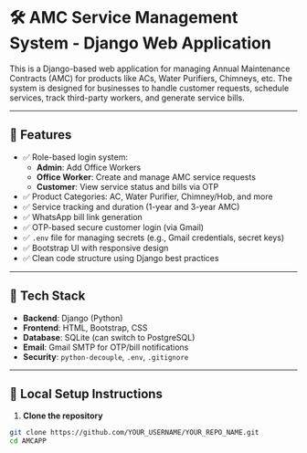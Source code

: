 # 🛠️ AMC Service Management System - Django Web Application

This is a Django-based web application for managing Annual Maintenance Contracts (AMC) for products like ACs, Water Purifiers, Chimneys, etc. The system is designed for businesses to handle customer requests, schedule services, track third-party workers, and generate service bills.

---

## 🚀 Features

- ✅ Role-based login system:
  - **Admin**: Add Office Workers
  - **Office Worker**: Create and manage AMC service requests
  - **Customer**: View service status and bills via OTP
- ✅ Product Categories: AC, Water Purifier, Chimney/Hob, and more
- ✅ Service tracking and duration (1-year and 3-year AMC)
- ✅ WhatsApp bill link generation
- ✅ OTP-based secure customer login (via Gmail)
- ✅ `.env` file for managing secrets (e.g., Gmail credentials, secret keys)
- ✅ Bootstrap UI with responsive design
- ✅ Clean code structure using Django best practices

---

## 🧰 Tech Stack

- **Backend**: Django (Python)
- **Frontend**: HTML, Bootstrap, CSS
- **Database**: SQLite (can switch to PostgreSQL)
- **Email**: Gmail SMTP for OTP/bill notifications
- **Security**: `python-decouple`, `.env`, `.gitignore`

---

## 🔧 Local Setup Instructions

1. **Clone the repository**

```bash
git clone https://github.com/YOUR_USERNAME/YOUR_REPO_NAME.git
cd AMCAPP
